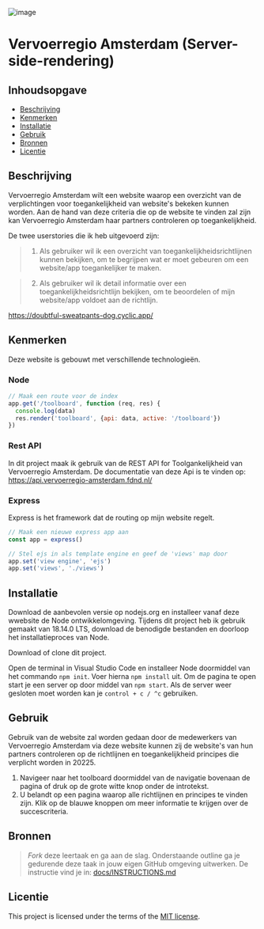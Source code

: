 ![image](https://user-images.githubusercontent.com/112857487/225697241-a06e366e-31a8-46e9-8024-922d1443eb40.png)

# Vervoerregio Amsterdam (Server-side-rendering)

## Inhoudsopgave

  * [Beschrijving](#beschrijving)
  * [Kenmerken](#kenmerken)
  * [Installatie](#installatie)
  * [Gebruik](#gebruik)
  * [Bronnen](#bronnen)
  * [Licentie](#licentie)

## Beschrijving
Vervoerregio Amsterdam wilt een website waarop een overzicht van de verplichtingen voor toegankelijkheid van website's bekeken kunnen worden. Aan de hand van deze criteria die op de website te vinden zal zijn kan Vervoerregio Amsterdam haar partners controleren op toegankelijkheid.

De twee userstories die ik heb uitgevoerd zijn:
> 1. Als gebruiker wil ik een overzicht van toegankelijkheidsrichtlijnen kunnen bekijken, om te begrijpen wat er moet gebeuren om een website/app toegankelijker te maken.

> 2. Als gebruiker wil ik detail informatie over een toegankelijkheidsrichtlijn bekijken, om te beoordelen of mijn website/app voldoet aan de richtlijn.

https://doubtful-sweatpants-dog.cyclic.app/

## Kenmerken
Deze website is gebouwt met verschillende technologieën. 

### Node
```js
// Maak een route voor de index
app.get('/toolboard', function (req, res) {
  console.log(data)
  res.render('toolboard', {api: data, active: '/toolboard'})
})
```

### Rest API
In dit project maak ik gebruik van de REST API for Toolgankelijkheid van Vervoerregio Amsterdam. De documentatie van deze Api is te vinden op: https://api.vervoerregio-amsterdam.fdnd.nl/

### Express
Express is het framework dat de routing op mijn website regelt.
```js
// Maak een nieuwe express app aan
const app = express()

// Stel ejs in als template engine en geef de 'views' map door
app.set('view engine', 'ejs')
app.set('views', './views')
```

## Installatie
Download de aanbevolen versie op nodejs.org en installeer vanaf deze wwebsite de Node ontwikkelomgeving. Tijdens dit project heb ik gebruik gemaakt van 18.14.0 LTS, download de benodigde bestanden en doorloop het installatieproces van Node.

Download of clone dit project.

Open de terminal in Visual Studio Code en installeer Node doormiddel van het commando ``npm init``. Voer hierna ``npm install`` uit. Om de pagina te open start je een server op door middel van ``npm start``. Als de server weer gesloten moet worden kan je ``control + c / ^c`` gebruiken.

## Gebruik
Gebruik van de website zal worden gedaan door de medewerkers van Vervoerregio Amsterdam via deze website kunnen zij de website's van hun partners controleren op de richtlijnen en toegankelijkheid principes die verplicht worden in 20225. 

1. Navigeer naar het toolboard doormiddel van de navigatie bovenaan de pagina of druk op de grote witte knop onder de introtekst. 
2. U belandt op een pagina waarop alle richtlijnen en principes te vinden zijn. Klik op de blauwe knoppen om meer informatie te krijgen over de succescriteria.

## Bronnen
> _Fork_ deze leertaak en ga aan de slag. Onderstaande outline ga je gedurende deze taak in jouw eigen GitHub omgeving uitwerken. De instructie vind je in: [docs/INSTRUCTIONS.md](docs/INSTRUCTIONS.md)

## Licentie

This project is licensed under the terms of the [MIT license](./LICENSE).
